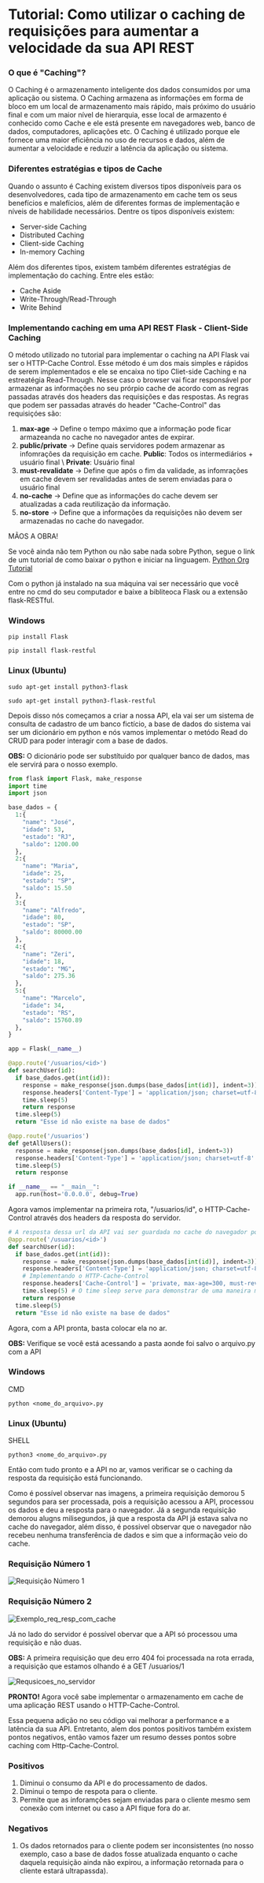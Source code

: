 # Tutorial: Como utilizar o caching de requisições para aumentar a velocidade da sua API REST

### O que é "Caching"? 
O Caching é o armazenamento inteligente dos dados consumidos por uma aplicação ou sistema. O Caching armazena as informações em forma de bloco em um local de armazenamento mais rápido, mais próximo do usuário final e com um maior nível de hierarquia, esse local de armazento é conhecido como Cache e ele está presente em navegadores web, banco de dados, computadores, aplicações etc.
O Caching é utilizado porque ele fornece uma maior eficiência no uso de recursos e dados, além de aumentar a velocidade e reduzir a latência da aplicação ou sistema. 

### Diferentes estratégias e tipos de Cache
Quando o assunto é Caching existem diversos tipos disponíveis para os desenvolvedores, cada tipo de armazenamento em cache tem os seus benefícios e malefícios, além de diferentes formas de implementação e níveis de habilidade necessários. Dentre os tipos disponíveis existem:

- Server-side Caching
- Distributed Caching
- Client-side Caching
- In-memory Caching

Além dos diferentes tipos, existem também diferentes estratégias de implementação do caching. Entre eles estão:

- Cache Aside
- Write-Through/Read-Through
- Write Behind

### Implementando caching em uma API REST Flask - Client-Side Caching
O método utilizado no tutorial para implementar o caching na API Flask vai ser o HTTP-Cache Control. Esse método é um dos mais simples e rápidos de serem implementados e ele se encaixa no tipo Cliet-side Caching e na estreatégia Read-Through. Nesse caso o browser vai ficar responsável por armazenar as informações no seu prórpio cache de acordo com as regras passadas através dos headers das requisições e das respostas. As regras que podem ser passadas através do header "Cache-Control" das requisiçóes são:

1. **max-age** -> Define o tempo máximo que a informação pode ficar armazeanda no cache no navegador antes de expirar.
2. **public/private** -> Define quais servidores podem armazenar as infomrações da requisição em cache. **Public**: Todos os intermediários + usuário final \ **Private**: Usuário final
3. **must-revalidate** -> Define que após o fim da validade, as infomrações em cache devem ser revalidadas antes de serem enviadas para o usuário final
4. **no-cache** -> Define que as informações do cache devem ser atualizadas a cada reutilização da informação.
5. **no-store** -> Define que a informações da requisições não devem ser armazenadas no cache do navegador.

MÃOS A OBRA!

Se você ainda não tem Python ou não sabe nada sobre Python, segue o link de um tutorial de como baixar o python e iniciar na linguagem. [Python Org Tutorial](https://www.python.org/about/gettingstarted/)

Com o python já instalado na sua máquina vai ser necessário que você entre no cmd do seu computador e baixe a bibliteoca Flask ou a extensão flask-RESTful. 

### Windows
```
pip install Flask
```
```
pip install flask-restful
```

### Linux (Ubuntu)

```
sudo apt-get install python3-flask
```

```
sudo apt-get install python3-flask-restful
```

Depois disso nós começamos a criar a nossa API, ela vai ser um sistema de consulta de cadastro de um banco fictício, a base de dados do sistema vai ser um dicionário em python e nós vamos implementar o metódo Read do CRUD para poder interagir com a base de dados.

**OBS:** O dicionário pode ser substítuido por qualquer banco de dados, mas ele servirá para o nosso exemplo.

```Python
from flask import Flask, make_response
import time
import json

base_dados = {
  1:{
    "name": "José",
    "idade": 53,
    "estado": "RJ",
    "saldo": 1200.00
  },
  2:{
    "name": "Maria",
    "idade": 25,
    "estado": "SP",
    "saldo": 15.50
  },
  3:{
    "name": "Alfredo",
    "idade": 80,
    "estado": "SP",
    "saldo": 80000.00
  },
  4:{
    "name": "Zeri",
    "idade": 18,
    "estado": "MG",
    "saldo": 275.36
  },
  5:{
    "name": "Marcelo",
    "idade": 34,
    "estado": "RS",
    "saldo": 15760.89
  },
}

app = Flask(__name__)

@app.route('/usuarios/<id>')
def searchUser(id):
  if base_dados.get(int(id)):
    response = make_response(json.dumps(base_dados[int(id)], indent=3))
    response.headers['Content-Type'] = 'application/json; charset=utf-8'
    time.sleep(5)
    return response
  time.sleep(5)
  return "Esse id não existe na base de dados"

@app.route('/usuarios')
def getAllUsers():
  response = make_response(json.dumps(base_dados[id], indent=3))
  response.headers['Content-Type'] = 'application/json; charset=utf-8'
  time.sleep(5)
  return response

if __name__ == "__main__":
  app.run(host='0.0.0.0', debug=True)
```

Agora vamos implementar na primeira rota, "/usuarios/id", o HTTP-Cache-Control através dos headers da resposta do servidor.

```Python
# A resposta dessa url da API vai ser guardada no cache do navegador por 300 segundos, 5 minutos
@app.route('/usuarios/<id>')
def searchUser(id):
  if base_dados.get(int(id)):
    response = make_response(json.dumps(base_dados[int(id)], indent=3))
    response.headers['Content-Type'] = 'application/json; charset=utf-8'
    # Implementando o HTTP-Cache-Control
    response.headers['Cache-Control'] = 'private, max-age=300, must-revalidate' # Guarda a informação no cache por 5 minutos e revalida antes de enviá-la novamente caso o tempo de validade tenha expirado
    time.sleep(5) # O time sleep serve para demonstrar de uma maneira mais tangível a diferença no tempo de resposta da API e do Cache do navegador
    return response
  time.sleep(5)
  return "Esse id não existe na base de dados"
```

Agora, com a API pronta, basta colocar ela no ar.

**OBS:** Verifique se você está acessando a pasta aonde foi salvo o arquivo.py com a API

### Windows

CMD

```
python <nome_do_arquivo>.py
```

### Linux (Ubuntu)

SHELL

```
python3 <nome_do_arquivo>.py
```

Então com tudo pronto e a API no ar, vamos verificar se o caching da resposta da requisição está funcionando.

Como é possível observar nas imagens, a primeira requisição demorou 5 segundos para ser processada, pois a requisição acessou a API, processou os dados e deu a resposta para o navegador.
Já a segunda requisição demorou alugns milisegundos, já que a resposta da API já estava salva no cache do navegador, além disso, é possivel observar que o navegador não recebeu nenhuma transferência de dados e sim que a informação veio do cache.

### Requisição Número 1

![Requisição Número 1](https://github.com/MeTets/Tutorial_caching_Flask/assets/90905651/9dcb7995-0341-49dc-8b07-8cc89686bca7)

### Requisição Número 2

![Exemplo_req_resp_com_cache](https://github.com/MeTets/Tutorial_caching_Flask/assets/90905651/c55acfcf-192b-4f41-a80b-046a890f118a)

Já no lado do servidor é possível obervar que a API só processou uma requisição e não duas.

**OBS:** A primeira requisição que deu erro 404 foi processada na rota errada, a requisição que estamos olhando é a GET /usuarios/1

![Requsicoes_no_servidor](https://github.com/MeTets/Tutorial_caching_Flask/assets/90905651/28d4c090-94ce-49d6-9d87-bd17e263154f)

**PRONTO!** Agora você sabe implementar o armazenamento em cache de uma aplicação REST usando o HTTP-Cache-Control.

Essa pequena adição no seu código vai melhorar a performance e a latência da sua API. Entretanto, alem dos pontos positivos também existem pontos negativos, então vamos fazer um resumo desses pontos sobre caching com Http-Cache-Control.

### Positivos 
1. Diminui o consumo da API e do processamento de dados.
2. Diminui o tempo de respota para o cliente.
4. Permite que as inforamções sejam enviadas para o cliente mesmo sem conexão com internet ou caso a API fique fora do ar.

### Negativos
1. Os dados retornados para o cliente podem ser inconsistentes (no nosso exemplo, caso a base de dados fosse atualizada enquanto o cache daquela requisição ainda não expirou, a informação retornada para o cliente estará ultrapassda).

